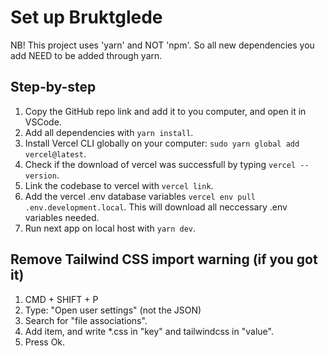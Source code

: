 # Set up Bruktglede

NB! This project uses 'yarn' and NOT 'npm'. So all new dependencies you add NEED to be added through yarn.

## Step-by-step

1. Copy the GitHub repo link and add it to you computer, and open it in VSCode.
2. Add all dependencies with `yarn install`.
3. Install Vercel CLI globally on your computer: `sudo yarn global add vercel@latest`.
4. Check if the download of vercel was successfull by typing `vercel --version`.
5. Link the codebase to vercel with `vercel link`.
6. Add the vercel .env database variables `vercel env pull .env.development.local`. This will download all neccessary .env variables needed.
7. Run next app on local host with `yarn dev`.

## Remove Tailwind CSS import warning (if you got it)

1. CMD + SHIFT + P
2. Type: "Open user settings" (not the JSON)
3. Search for "file associations".
4. Add item, and write \*.css in "key" and tailwindcss in "value".
5. Press Ok.
